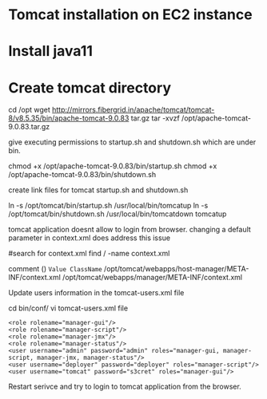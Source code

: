 # Tomcat installation on EC2 instance

   # Install java11 
   # Create tomcat directory
   cd /opt
   wget http://mirrors.fibergrid.in/apache/tomcat/tomcat-8/v8.5.35/bin/apache-tomcat-9.0.83 tar.gz
   tar -xvzf /opt/apache-tomcat-9.0.83.tar.gz
   
give executing permissions to startup.sh and shutdown.sh which are under bin. 
   
   chmod +x /opt/apache-tomcat-9.0.83/bin/startup.sh 
   chmod +x /opt/apache-tomcat-9.0.83/bin/shutdown.sh
   

create link files for tomcat startup.sh and shutdown.sh 
   
   ln -s /opt/tomcat/bin/startup.sh /usr/local/bin/tomcatup
   ln -s /opt/tomcat/bin/shutdown.sh /usr/local/bin/tomcatdown
   tomcatup
   
tomcat application doesnt allow to login from browser. changing a default parameter in context.xml does address this issue
   
   #search for context.xml
   find / -name context.xml
   
comment (<!-- & -->) `Value ClassName` 
   /opt/tomcat/webapps/host-manager/META-INF/context.xml
   /opt/tomcat/webapps/manager/META-INF/context.xml
   
   

Update users information in the tomcat-users.xml file

cd bin/conf/
vi tomcat-users.xml file
   
	<role rolename="manager-gui"/>
	<role rolename="manager-script"/>
	<role rolename="manager-jmx"/>
	<role rolename="manager-status"/>
	<user username="admin" password="admin" roles="manager-gui, manager-script, manager-jmx, manager-status"/>
	<user username="deployer" password="deployer" roles="manager-script"/>
	<user username="tomcat" password="s3cret" roles="manager-gui"/>
   

Restart serivce and try to login to tomcat application from the browser. 